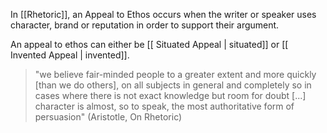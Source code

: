 In [[Rhetoric]], an Appeal to Ethos occurs when the writer or speaker uses character, brand or reputation in order to support their argument. 

An appeal to ethos can either be [[ Situated Appeal | situated]] or [[ Invented Appeal | invented]]. 

> "we believe fair-minded people to a greater extent and more quickly \[than we do others], on all subjects in general and completely so in cases where there is not exact knowledge but room for doubt \[...] character is almost, so to speak, the most authoritative form of persuasion" (Aristotle, On Rhetoric)